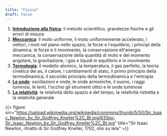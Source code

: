 ```yaml
---
title: "Fisica"
draft: false
---
```


1. **[Introduzione alla fisica](1_intro_fisica)**: il metodo scientifico, grandezze fisiche e gli errori di misura
2. **[Meccanica](2_meccanica)**: il moto uniforme, il moto uniformemente accelerato, i vettori, i moti nel piano  nello spazio, le forze e l'equilibrio, i principi della dinamica, le forze e il movimento, la conservazione ell'energia meccanica, la conservazione della quantità di moto e del momento angolare, la gravitazione, i gas e liquidi in equilibrio e in movimento
3. **[Termologia](3_termologia)**: il modello atomico, la temperatura, il gas perfetto, la teoria cinetica dei as, il calore, i cambiamenti di stato, il primo principio della termodinamica, il secondo principio della termodinamica e l'entropia
4. **[Le onde](4_onde)**: oscillazioni e onde, le onde armoniche, il suono, i raggi luminosi, le lenti, l'occhio  gli strumenti ottici e le onde luminose
5. **[La relatività](5_relatività)**: la relatività dello spazio e del tempo, la relatività ristretta e la relatività generale

{{< figure src="https://upload.wikimedia.org/wikipedia/commons/thumb/5/50/Sir_Isaac_Newton_by_Sir_Godfrey_Kneller%2C_Bt.jpg/633px-Sir_Isaac_Newton_by_Sir_Godfrey_Kneller%2C_Bt.jpg" title="Sir Isaac Newton, ritratto di Sir Godfrey Kneller, 1702, olio su tela" >}}